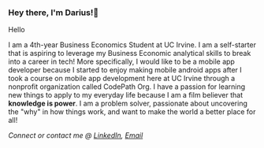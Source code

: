 ### Hey there, I'm Darius!👋
Hello
<!--
**DariusGarcia/DariusGarcia** is a ✨ _special_ ✨ repository because its `README.md` (this file) appears on your GitHub profile.

Here are some ideas to get you started:

- 🔭 I’m currently working on ...
- 🌱 I’m currently learning ...
- 👯 I’m looking to collaborate on ...
- 🤔 I’m looking for help with ...
- 💬 Ask me about ...
- 📫 How to reach me: ...
- 😄 Pronouns: ...
- ⚡ Fun fact: ...
-->
 
I am a 4th-year Business Economics Student at UC Irvine. I am a self-starter that is aspiring to leverage my Business Economic analytical skills to break into a career in tech! More specifically, I would like to be a mobile app developer because I started to enjoy making mobile android apps after I took a course on mobile app development here at UC Irvine through a nonprofit organization called CodePath Org. I have a passion for learning new things to apply to my everyday life because I am a film believer that **knowledge is power**. I am a problem solver, passionate about uncovering the "why" in how things work, and want to make the world a better place for all!    
  
  
*Connect or contact me @ [LinkedIn](https://www.linkedin.com/in/darius-garcia-4143511b7), [Email](mailto:dariusgarcia888@gmail.com)*
